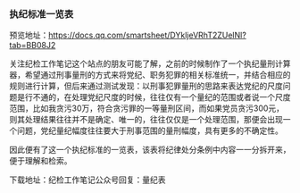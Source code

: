 ### 执纪标准一览表

预览地址：https://docs.qq.com/smartsheet/DYkljeVRhT2ZUelNl?tab=BB08J2

关注纪检工作笔记这个站点的朋友可能了解，之前的时候制作了一个执纪量刑计算器，希望通过刑事量刑的方式来将党纪、职务犯罪的相关标准统一，并结合相应的规则进行计算，但后来通过测试发现：以刑事犯罪量刑的思路来表达党纪的尺度问题是行不通的，在处理党纪尺度的时候，往往仅有一个量纪的范围或者说一个尺度范围，比如我贪污30万，符合贪污罪的一等量刑区间，而如果党员贪污300元，则其处理结果往往并不是确定、唯一的，往往仅仅是一个处理范围，那便会出现一个问题，党纪量纪幅度往往要大于刑事范围的量刑幅度，具有更多的不确定性。

因此便有了这一个执纪标准的一览表，该表将纪律处分条例中内容一一分拆开来，便于理解和检索。

下载地址：纪检工作笔记公众号回复：量纪表
